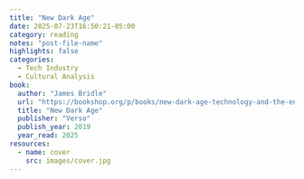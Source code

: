 ```yaml
---
title: "New Dark Age"
date: 2025-07-23T16:50:21-05:00
category: reading
notes: "post-file-name"
highlights: false
categories:
  - Tech Industry
  - Cultural Analysis
book:
  author: "James Bridle"
  url: "https://bookshop.org/p/books/new-dark-age-technology-and-the-end-of-the-future-james-bridle/18563323?ean=9781804290422&next=t"
  title: "New Dark Age"
  publisher: "Verso"
  publish_year: 2019
  year_read: 2025
resources:
  - name: cover
    src: images/cover.jpg
---
```


